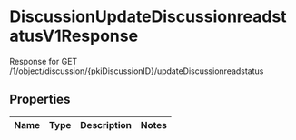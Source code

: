 

# DiscussionUpdateDiscussionreadstatusV1Response

Response for GET /1/object/discussion/{pkiDiscussionID}/updateDiscussionreadstatus

## Properties

| Name | Type | Description | Notes |
|------------ | ------------- | ------------- | -------------|



